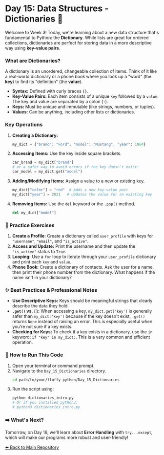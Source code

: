 # Day 15: Data Structures - Dictionaries 📖

Welcome to Week 3! Today, we're learning about a new data structure that's fundamental to Python: the **Dictionary**. While lists are great for ordered collections, dictionaries are perfect for storing data in a more descriptive way using **key-value pairs**.

### What are Dictionaries?

A dictionary is an unordered, changeable collection of items. Think of it like a real-world dictionary or a phone book where you look up a "word" (the **key**) to find its "definition" (the **value**).

* **Syntax:** Defined with curly braces `{}`.
* **Key-Value Pairs:** Each item consists of a unique `key` followed by a `value`. The key and value are separated by a colon (`:`).
* **Keys:** Must be unique and immutable (like strings, numbers, or tuples).
* **Values:** Can be anything, including other lists or dictionaries.

### Key Operations

1.  **Creating a Dictionary:**
    ```python
    my_dict = {"brand": "Ford", "model": "Mustang", "year": 1964}
    ```
2.  **Accessing Items:** Use the key inside square brackets.
    ```python
    car_brand = my_dict["brand"]
    # or a safer way to avoid errors if the key doesn't exist:
    car_model = my_dict.get("model")
    ```
3.  **Adding/Modifying Items:** Assign a value to a new or existing key.
    ```python
    my_dict["color"] = "red"  # Adds a new key-value pair
    my_dict["year"] = 2021   # Updates the value for an existing key
    ```
4.  **Removing Items:** Use the `del` keyword or the `.pop()` method.
    ```python
    del my_dict["model"]
    ```

### 📝 Practice Exercises

1.  **Create a Profile:** Create a dictionary called `user_profile` with keys for `"username"`, `"email"`, and `"is_active"`.
2.  **Access and Update:** Print the username and then update the `"is_active"` status to `True`.
3.  **Looping:** Use a `for` loop to iterate through your `user_profile` dictionary and print each `key` and `value`.
4.  **Phone Book:** Create a dictionary of contacts. Ask the user for a name, then print their phone number from the dictionary. What happens if the name isn't in your dictionary?

### ✨ Best Practices & Professional Notes

* **Use Descriptive Keys:** Keys should be meaningful strings that clearly describe the data they hold.
* **`.get()` vs. `[]`:** When accessing a key, `my_dict.get('key')` is generally safer than `my_dict['key']` because if the key doesn't exist, `.get()` returns `None` instead of raising an error. This is especially useful when you're not sure if a key exists.
* **Checking for Keys:** To check if a key exists in a dictionary, use the `in` keyword: `if "key" in my_dict:`. This is a very common and efficient operation.

### 🏃 How to Run This Code

1.  Open your terminal or command prompt.
2.  Navigate to the `Day_15_Dictionaries` directory.
    ```bash
    cd path/to/your/fluffy-python/Day_15_Dictionaries
    ```
3.  Run the script using:
    ```bash
    python dictionaries_intro.py
    # Or if you installed python3:
    # python3 dictionaries_intro.py
    ```

### ➡️ What's Next?

Tomorrow, on Day 16, we'll learn about **Error Handling** with `try...except`, which will make our programs more robust and user-friendly!

[⬅️ Back to Main Repository](../README.md)
